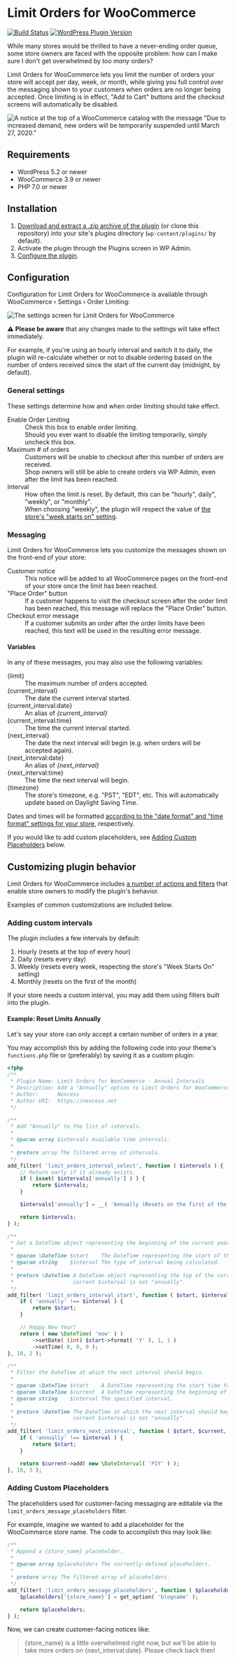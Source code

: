 # Limit Orders for WooCommerce

[![Build Status](https://travis-ci.org/nexcess/limit-orders.svg?branch=develop)](https://travis-ci.org/nexcess/limit-orders)
[![WordPress Plugin Version](https://img.shields.io/wordpress/plugin/v/limit-orders)](https://wordpress.org/plugins/limit-orders)

While many stores would be thrilled to have a never-ending order queue, some store owners are faced with the opposite problem: how can I make sure I don't get overwhelmed by _too many_ orders?

Limit Orders for WooCommerce lets you limit the number of orders your store will accept per day, week, or month, while giving you full control over the messaging shown to your customers when orders are no longer being accepted. Once limiting is in effect, "Add to Cart" buttons and the checkout screens will automatically be disabled.

![A notice at the top of a WooCommerce catalog with the message "Due to increased demand, new orders will be temporarily suspended until March 27, 2020."](.wordpress-org/screenshot-2.png)

## Requirements

* WordPress 5.2 or newer
* WooCommerce 3.9 or newer
* PHP 7.0 or newer

## Installation

1. [Download and extract a .zip archive of the plugin](https://github.com/nexcess/limit-orders/archive/master.zip) (or clone this repository) into your site's plugins directory (`wp-content/plugins/` by default).
2. Activate the plugin through the Plugins screen in WP Admin.
3. [Configure the plugin](#Configuration).

## Configuration

Configuration for Limit Orders for WooCommerce is available through WooCommerce &rsaquo; Settings &rsaquo; Order Limiting:

![The settings screen for Limit Orders for WooCommerce](.wordpress-org/screenshot-1.png)

⚠️ **Please be aware** that any changes made to the settings will take effect immediately.

For example, if you're using an hourly interval and switch it to daily, the plugin will re-calculate whether or not to disable ordering based on the number of orders received since the start of the current day (midnight, by default).

### General settings

These settings determine how and when order limiting should take effect.

<dl>
	<dt>Enable Order Limiting</dt>
	<dd>Check this box to enable order limiting.</dd>
	<dd>Should you ever want to disable the limiting temporarily, simply uncheck this box.</dd>
	<dt>Maximum # of orders</dt>
	<dd>Customers will be unable to checkout after this number of orders are received.</dd>
	<dd>Shop owners will still be able to create orders via WP Admin, even after the limit has been reached.</dd>
	<dt>Interval</dt>
	<dd>How often the limit is reset. By default, this can be "hourly", daily", "weekly", or "monthly".</dd>
	<dd>When choosing "weekly", the plugin will respect the value of <a href="https://wordpress.org/support/article/settings-general-screen/#week-starts-on">the store's "week starts on" setting</a>.</dd>
</dl>

### Messaging

Limit Orders for WooCommerce lets you customize the messages shown on the front-end of your store:

<dl>
	<dt>Customer notice</dt>
	<dd>This notice will be added to all WooCommerce pages on the front-end of your store once the limit has been reached.</dd>
	<dt>"Place Order" button</dt>
	<dd>If a customer happens to visit the checkout screen after the order limit has been reached, this message will replace the "Place Order" button.</dd>
	<dt>Checkout error message</dt>
	<dd>If a customer submits an order after the order limits have been reached, this text will be used in the resulting error message.</dd>
</dl>

#### Variables

In any of these messages, you may also use the following variables:

<dl>
	<dt>{limit}</dt>
	<dd>The maximum number of orders accepted.</dd>
	<dt>{current_interval}</dt>
	<dd>The date the current interval started.</dd>
	<dt>{current_interval:date}</dt>
	<dd>An alias of <var>{current_interval}</var></dd>
	<dt>{current_interval:time}</dt>
	<dd>The time the current interval started.</dd>
	<dt>{next_interval}</dt>
	<dd>The date the next interval will begin (e.g. when orders will be accepted again).</dd>
	<dt>{next_interval:date}</dt>
	<dd>An alias of <var>{next_interval}</var></dd>
	<dt>{next_interval:time}</dt>
	<dd>The time the next interval will begin.</dd>
	<dt>{timezone}</dt>
	<dd>The store's timezone, e.g. "PST", "EDT", etc. This will automatically update based on Daylight Saving Time.</dd>
</dl>

Dates and times will be formatted [according to the "date format" and "time format" settings for your store](https://wordpress.org/support/article/settings-general-screen/#date-format), respectively.

If you would like to add custom placeholders, see [Adding Custom Placeholders](#adding-custom-placeholders) below.

## Customizing plugin behavior

Limit Orders for WooCommerce includes [a number of actions and filters](https://codex.wordpress.org/Plugin_API) that enable store owners to modify the plugin's behavior.

Examples of common customizations are included below.

### Adding custom intervals

The plugin includes a few intervals by default:

1. Hourly (resets at the top of every hour)
1. Daily (resets every day)
1. Weekly (resets every week, respecting the store's "Week Starts On" setting)
1. Monthly (resets on the first of the month)

If your store needs a custom interval, you may add them using filters built into the plugin.

#### Example: Reset Limits Annually

Let's say your store can only accept a certain number of orders in a year.

You may accomplish this by adding the following code into your theme's `functions.php` file or (preferably) by saving it as a custom plugin:

```php
<?php
/**
 * Plugin Name: Limit Orders for WooCommerce - Annual Intervals
 * Description: Add a "Annually" option to Limit Orders for WooCommerce.
 * Author:      Nexcess
 * Author URI:  https://nexcess.net
 */

/**
 * Add "Annually" to the list of intervals.
 *
 * @param array $intervals Available time intervals.
 *
 * @return array The filtered array of intervals.
 */
add_filter( 'limit_orders_interval_select', function ( $intervals ) {
	// Return early if it already exists.
	if ( isset( $intervals['annually'] ) ) {
		return $intervals;
	}

	$intervals['annually'] = __( 'Annually (Resets on the first of the year)', 'limit-orders' );

	return $intervals;
} );

/**
 * Get a DateTime object representing the beginning of the current year.
 *
 * @param \DateTime $start    The DateTime representing the start of the current interval.
 * @param string    $interval The type of interval being calculated.
 *
 * @return \DateTime A DateTime object representing the top of the current hour or $start, if the
 *                   current $interval is not "annually".
 */
add_filter( 'limit_orders_interval_start', function ( $start, $interval ) {
	if ( 'annually' !== $interval ) {
		return $start;
	}

	// Happy New Year!
	return ( new \DateTime( 'now' ) )
		->setDate( (int) $start->format( 'Y' ), 1, 1 )
		->setTime( 0, 0, 0 );
}, 10, 2 );

/**
 * Filter the DateTime at which the next interval should begin.
 *
 * @param \DateTime $start    A DateTime representing the start time for the next interval.
 * @param \DateTime $current  A DateTime representing the beginning of the current interval.
 * @param string    $interval The specified interval.
 *
 * @return \DateTime The DateTime at which the next interval should begin, or $start if the
 *                   current $interval is not "annually".
 */
add_filter( 'limit_orders_next_interval', function ( $start, $current, $interval ) {
	if ( 'annually' !== $interval ) {
		return $start;
	}

	return $current->add( new \DateInterval( 'P1Y' ) );
}, 10, 3 );
```

### Adding Custom Placeholders

The placeholders used for customer-facing messaging are editable via the `limit_orders_message_placeholders` filter.

For example, imagine we wanted to add a placeholder for the WooCommerce store name. The code to accomplish this may look like:

```php
/**
 * Append a {store_name} placeholder.
 *
 * @param array $placeholders The currently-defined placeholders.
 *
 * @return array The filtered array of placeholders.
 */
add_filter( 'limit_orders_message_placeholders', function ( $placeholders ) {
	$placeholders['{store_name}'] = get_option( 'blogname' );

	return $placeholders;
} );
```

Now, we can create customer-facing notices like:

> {store_name} is a little overwhelmed right now, but we'll be able to take more orders on {next_interval:date}. Please check back then!
